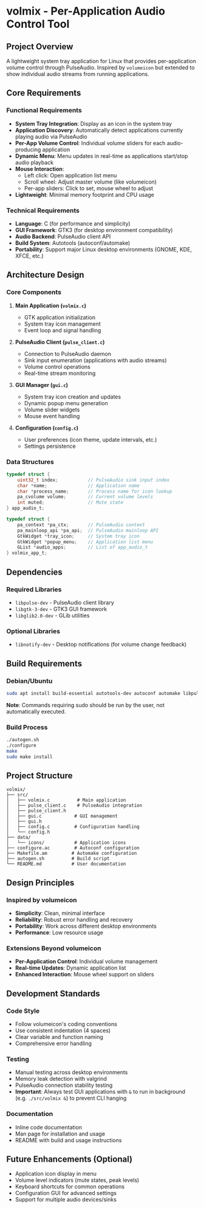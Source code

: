 # volmix - Per-Application Audio Control Tool

## Project Overview

A lightweight system tray application for Linux that provides per-application volume control through PulseAudio. Inspired by `volumeicon` but extended to show individual audio streams from running applications.

## Core Requirements

### Functional Requirements
- **System Tray Integration**: Display as an icon in the system tray
- **Application Discovery**: Automatically detect applications currently playing audio via PulseAudio
- **Per-App Volume Control**: Individual volume sliders for each audio-producing application
- **Dynamic Menu**: Menu updates in real-time as applications start/stop audio playback
- **Mouse Interaction**: 
  - Left click: Open application list menu
  - Scroll wheel: Adjust master volume (like volumeicon)
  - Per-app sliders: Click to set, mouse wheel to adjust
- **Lightweight**: Minimal memory footprint and CPU usage

### Technical Requirements
- **Language**: C (for performance and simplicity)
- **GUI Framework**: GTK3 (for desktop environment compatibility)
- **Audio Backend**: PulseAudio client API
- **Build System**: Autotools (autoconf/automake)
- **Portability**: Support major Linux desktop environments (GNOME, KDE, XFCE, etc.)

## Architecture Design

### Core Components
1. **Main Application (`volmix.c`)**
   - GTK application initialization
   - System tray icon management
   - Event loop and signal handling

2. **PulseAudio Client (`pulse_client.c`)**
   - Connection to PulseAudio daemon
   - Sink input enumeration (applications with audio streams)
   - Volume control operations
   - Real-time stream monitoring

3. **GUI Manager (`gui.c`)**
   - System tray icon creation and updates
   - Dynamic popup menu generation
   - Volume slider widgets
   - Mouse event handling

4. **Configuration (`config.c`)**
   - User preferences (icon theme, update intervals, etc.)
   - Settings persistence

### Data Structures
```c
typedef struct {
    uint32_t index;           // PulseAudio sink input index
    char *name;               // Application name
    char *process_name;       // Process name for icon lookup
    pa_cvolume volume;        // Current volume levels
    int muted;                // Mute state
} app_audio_t;

typedef struct {
    pa_context *pa_ctx;       // PulseAudio context
    pa_mainloop_api *pa_api;  // PulseAudio mainloop API
    GtkWidget *tray_icon;     // System tray icon
    GtkWidget *popup_menu;    // Application list menu
    GList *audio_apps;        // List of app_audio_t
} volmix_app_t;
```

## Dependencies

### Required Libraries
- `libpulse-dev` - PulseAudio client library
- `libgtk-3-dev` - GTK3 GUI framework
- `libglib2.0-dev` - GLib utilities

### Optional Libraries
- `libnotify-dev` - Desktop notifications (for volume change feedback)

## Build Requirements

### Debian/Ubuntu
```bash
sudo apt install build-essential autotools-dev autoconf automake libpulse-dev libgtk-3-dev libglib2.0-dev pkg-config
```

**Note**: Commands requiring sudo should be run by the user, not automatically executed.

### Build Process
```bash
./autogen.sh
./configure
make
sudo make install
```

## Project Structure
```
volmix/
├── src/
│   ├── volmix.c          # Main application
│   ├── pulse_client.c    # PulseAudio integration
│   ├── pulse_client.h
│   ├── gui.c            # GUI management
│   ├── gui.h
│   ├── config.c         # Configuration handling
│   └── config.h
├── data/
│   └── icons/           # Application icons
├── configure.ac         # Autoconf configuration
├── Makefile.am         # Automake configuration
├── autogen.sh          # Build script
└── README.md           # User documentation
```

## Design Principles

### Inspired by volumeicon
- **Simplicity**: Clean, minimal interface
- **Reliability**: Robust error handling and recovery
- **Portability**: Work across different desktop environments
- **Performance**: Low resource usage

### Extensions Beyond volumeicon
- **Per-Application Control**: Individual volume management
- **Real-time Updates**: Dynamic application list
- **Enhanced Interaction**: Mouse wheel support on sliders

## Development Standards

### Code Style
- Follow volumeicon's coding conventions
- Use consistent indentation (4 spaces)
- Clear variable and function naming
- Comprehensive error handling

### Testing
- Manual testing across desktop environments
- Memory leak detection with valgrind
- PulseAudio connection stability testing
- **Important**: Always test GUI applications with `&` to run in background (e.g. `./src/volmix &`) to prevent CLI hanging

### Documentation
- Inline code documentation
- Man page for installation and usage
- README with build and usage instructions

## Future Enhancements (Optional)
- Application icon display in menu
- Volume level indicators (mute states, peak levels)
- Keyboard shortcuts for common operations
- Configuration GUI for advanced settings
- Support for multiple audio devices/sinks